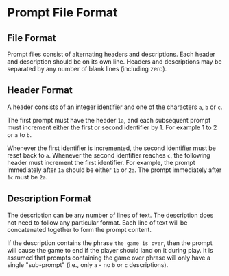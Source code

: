 # Prompt File Format

## File Format

Prompt files consist of alternating headers and descriptions. Each header and description should be on its own line. Headers and descriptions may be separated by any number of blank lines (including zero).

## Header Format

A header consists of an integer identifier and one of the characters `a`, `b` or `c`.

The first prompt must have the header `1a`, and each subsequent prompt must increment either the first or second identifier by 1. For example 1 to 2 or `a` to `b`.

Whenever the first identifier is incremented, the second identifier must be reset back to `a`. Whenever the second identifier reaches `c`, the following header must increment the first identifier. For example, the prompt immediately after `1a` should be either `1b` or `2a`. The prompt immediately after `1c` must be `2a`.

## Description Format

The description can be any number of lines of text. The description does not need to follow any particular format. Each line of text will be concatenated together to form the prompt content.

If the description contains the phrase `the game is over`, then the prompt will cause the game to end if the player should land on it during play. It is assumed that prompts containing the game over phrase will only have a single "sub-prompt" (i.e., only `a` - no `b` or `c` descriptions).
